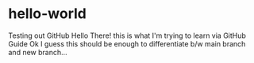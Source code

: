 # hello-world
Testing out GitHub
Hello There! this is what I'm trying to learn via GitHub Guide
Ok I guess this should be enough to differentiate b/w main branch and new branch...
